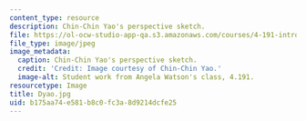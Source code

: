 ```yaml
---
content_type: resource
description: Chin-Chin Yao's perspective sketch.
file: https://ol-ocw-studio-app-qa.s3.amazonaws.com/courses/4-191-introduction-to-integrated-design-fall-2006/b175aa74e581b8c0fc3a8d9214dcfe25_Dyao.jpg
file_type: image/jpeg
image_metadata:
  caption: Chin-Chin Yao's perspective sketch.
  credit: 'Credit: Image courtesy of Chin-Chin Yao.'
  image-alt: Student work from Angela Watson's class, 4.191.
resourcetype: Image
title: Dyao.jpg
uid: b175aa74-e581-b8c0-fc3a-8d9214dcfe25
---
```

